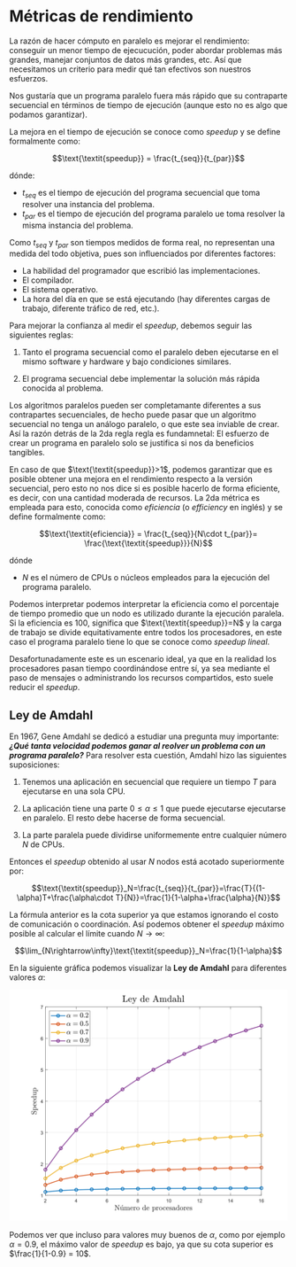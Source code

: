 # Métricas de rendimiento

La razón de hacer cómputo en paralelo es mejorar el rendimiento: conseguir un menor tiempo de ejecucución, poder abordar problemas más grandes, manejar conjuntos de datos más grandes, etc. Así que necesitamos un criterio para medir qué tan efectivos son nuestros esfuerzos.

Nos gustaría que un programa paralelo fuera más rápido que su contraparte secuencial en términos de tiempo de ejecución (aunque esto no es algo que podamos garantizar).

La mejora en el tiempo de ejecución se conoce como *speedup* y se define formalmente como:

$$\text{\textit{speedup}} = \frac{t_{seq}}{t_{par}}$$

dónde:

- $t_{seq}$ es el tiempo de ejecución del programa secuencial que toma resolver una instancia del problema.
- $t_{par}$ es el tiempo de ejecución del programa paralelo ue toma resolver la misma instancia del problema.

Como $t_{seq}$ y $t_{par}$ son tiempos medidos de forma real, no representan una medida del todo objetiva, pues son influenciados por diferentes factores:

- La habilidad del programador que escribió las implementaciones.
- El compilador.
- El sistema operativo.
- La hora del día en que se está ejecutando (hay diferentes cargas de trabajo, diferente tráfico de red, etc.).

Para mejorar la confianza al medir el *speedup*, debemos seguir las siguientes reglas:

1. Tanto el programa secuencial como el paralelo deben ejecutarse en el mismo software y hardware y bajo condiciones similares.

2. El programa secuencial debe implementar la solución más rápida conocida al problema.

Los algoritmos paralelos pueden ser completamante diferentes a sus contrapartes secuenciales, de hecho puede pasar que un algoritmo secuencial no tenga un análogo paralelo, o que este sea inviable de crear. Así la razón detrás de la 2da regla regla es fundamnetal: El esfuerzo de crear un programa en paralelo solo se justifica si nos da beneficios tangibles.

En caso de que $\text{\textit{speedup}}>1$, podemos garantizar que es posible obtener una mejora en el rendimiento respecto a la versión secuencial, pero esto no nos dice si es posible hacerlo de forma eficiente, es decir, con una cantidad moderada de recursos. La 2da métrica es empleada para esto, conocida como *eficiencia* (o *efficiency* en inglés) y se define formalmente como:

$$\text{\textit{eficiencia}} = \frac{t_{seq}}{N\cdot t_{par}}= \frac{\text{\textit{speedup}}}{N}$$

dónde

- $N$ es el número de CPUs o núcleos empleados para la ejecución del programa paralelo.

Podemos interpretar podemos interpretar la eficiencia como el porcentaje de tiempo promedio que un nodo es utilizado durante la ejecución paralela. Si la eficiencia es $100%$, significa que $\text{\textit{speedup}}=N$ y la carga de trabajo se divide equitativamente entre todos los procesadores, en este caso el programa paralelo tiene lo que se conoce como *speedup lineal*.

Desafortunadamente este es un escenario ideal, ya que en la realidad los procesadores pasan tiempo coordinándose entre sí, ya sea mediante el paso de mensajes o administrando los recursos compartidos, esto suele reducir el *speedup*.

## Ley de Amdahl

En 1967, Gene Amdahl se dedicó a estudiar una pregunta muy importante: ***¿Qué tanta velocidad podemos ganar al reolver un problema con un programa paralelo?*** Para resolver esta cuestión, Amdahl hizo las siguientes suposiciones:

1. Tenemos una aplicación en secuencial que requiere un tiempo $T$ para ejecutarse en una sola CPU.

2. La aplicación tiene una parte $0\leq\alpha\leq 1$ que puede ejecutarse ejecutarse en paralelo. El resto debe hacerse de forma secuencial.

3. La parte paralela puede dividirse uniformemente entre cualquier número $N$ de CPUs.

Entonces el *speedup* obtenido al usar *N* nodos está acotado superiormente por:

$$\text{\textit{speedup}}_N=\frac{t_{seq}}{t_{par}}=\frac{T}{(1-\alpha)T+\frac{\alpha\cdot T}{N}}=\frac{1}{1-\alpha+\frac{\alpha}{N}}$$

La fórmula anterior es la cota superior ya que estamos ignorando el costo de comunicación o coordinación. Así podemos obtener el *speedup* máximo posible al calcular el límite cuando $N\rightarrow\infty$:

$$\lim_{N\rightarrow\infty}\text{\textit{speedup}}_N=\frac{1}{1-\alpha}$$

En la siguiente gráfica podemos visualizar la **Ley de Amdahl** para diferentes valores $\alpha$:

![](./images/amdahl.svg)

Podemos ver que incluso para valores muy buenos de $\alpha$, como por ejemplo $\alpha=0.9$, el máximo  valor de *speedup* es bajo, ya que su cota superior es $\frac{1}{1-0.9} = 10$.